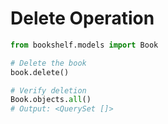 # Delete Operation

```python
from bookshelf.models import Book

# Delete the book
book.delete()

# Verify deletion
Book.objects.all()
# Output: <QuerySet []>

